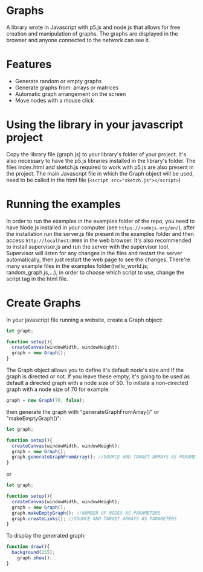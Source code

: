 # Graphs

A library wrote in Javascript with p5.js and node.js that allows for free creation and manipulation of graphs. The graphs are displayed in the browser and anyone connected to the network can see it.

# Features

- Generate random or empty graphs
- Generate graphs from: arrays or matrices
- Automatic graph arrangement on the screen
- Move nodes with a mouse click

# Using the library in your javascript project

Copy the library file (graph.js) to your library's folder of your project. It's also necessary to have the p5.js libraries installed in the library's folder. The files index.html and sketch.js required to work with p5.js are also present in the project. The main Javascript file in which the Graph object will be used, need to be called in the html file (```<script src="sketch.js"></script>```)

# Running the examples

In order to run the examples in the examples folder of the repo, you need to have Node.js installed in your computer (see `https://nodejs.org/en/`), after the installation run the server.js file present in the examples folder and then access `http://localhost:8080` in the web browser. It's also recommended to install supervisor.js and run the server with the supervisor tool. Supervisor will listen for any changes in the files and restart the server automatically, then just restart the web page to see the changes.
There're many example files in the examples folder(hello_world.js; random_graph.js,...), in order to choose which script to use, change the script tag in the html file.

# Create Graphs

In your javascript file running a website, create a Graph object:
```javascript
let graph;

function setup(){
  createCanvas(windowWidth, windowHeight);
  graph = new Graph();
}
```

The Graph object allows you to define it's default node's size and if the graph is directed or not. If you leave these empty, it's going to be used as default a directed graph with a node size of 50.
To initiate a non-directed graph with a node size of 70 for example:
```javascript
graph = new Graph(70, false);
```
then generate the graph with "generateGraphFromArray()" or "makeEmptyGraph()":

```javascript
let graph;

function setup(){
  createCanvas(windowWidth, windowHeight);
  graph = new Graph();
  graph.generateGraphFromArray(); //SOURCE AND TARGET ARRAYS AS PARAMETERS
}
```
or

```javascript
let graph;

function setup(){
  createCanvas(windowWidth, windowHeight);
  graph = new Graph();
  graph.makeEmptyGraph(); //NUMBER OF NODES AS PARAMETERS
  graph.createLinks(); //SOURCE AND TARGET ARRAYS AS PARAMETERS
}
```

To display the generated graph:

```javascript
function draw(){
  background(255);
	graph.show();
}
```
